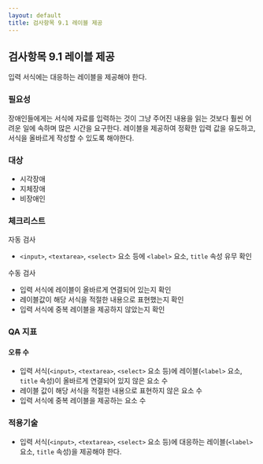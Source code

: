 ```yaml
---
layout: default
title: 검사항목 9.1 레이블 제공
---
```


## 검사항목 9.1 레이블 제공
입력 서식에는 대응하는 레이블을 제공해야 한다.

### 필요성
장애인들에게는 서식에 자료를 입력하는 것이 그냥 주어진 내용을 읽는 것보다 훨씬 어려운 일에 속하며 많은 시간을 요구한다. 레이블을 제공하여 정확한 입력 값을 유도하고, 서식을 올바르게 작성할 수 있도록 해야한다.

### 대상
* 시각장애
* 지체장애
* 비장애인

### 체크리스트
자동 검사
* `<input>`, `<textarea>`, `<select>` 요소 등에 `<label>` 요소, `title` 속성 유무 확인

수동 검사
* 입력 서식에 레이블이 올바르게 연결되어 있는지 확인
* 레이블값이 해당 서식을 적절한 내용으로 표현했는지 확인
* 입력 서식에 중복 레이블을 제공하지 않았는지 확인

### QA 지표
#### 오류 수
* 입력 서식(`<input>`, `<textarea>`, `<select>` 요소 등)에 레이블(`<label>` 요소, `title` 속성)이 올바르게 연결되어 있지 않은 요소 수
* 레이블 값이 해당 서식을 적절한 내용으로 표현하지 않은 요소 수
* 입력 서식에 중복 레이블을 제공하는 요소 수

### 적용기술
* 입력 서식(`<input>`, `<textarea>`, `<select>` 요소 등)에 대응하는 레이블(`<label>` 요소, `title` 속성)을 제공해야 한다.
